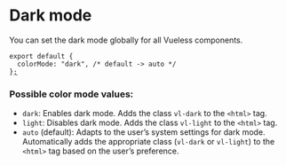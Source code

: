 # Dark mode

You can set the dark mode globally for all Vueless components.&#x20;

<pre class="language-js" data-title="vueless.config.{js,ts}"><code class="lang-js">export default {
  colorMode: "dark", /* default -> auto */
}<a data-footnote-ref href="#user-content-fn-1">;</a>
</code></pre>

### Possible color mode values:

* `dark`: Enables dark mode. Adds the class `vl-dark` to the `<html>` tag.
* `light`: Disables dark mode. Adds the class `vl-light` to the `<html>` tag.
* `auto` (default): Adapts to the user’s system settings for dark mode. Automatically adds the appropriate class (`vl-dark` or `vl-light`) to the `<html>` tag based on the user’s preference.

[^1]: 
